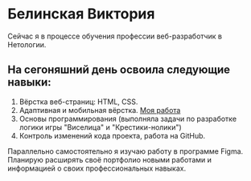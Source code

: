 # Белинская Виктория

Сейчас я в процессе обучения профессии веб-разработчик в Нетологии.

## На сегоняшний день освоила следующие навыки:

1. Вёрстка веб-страниц: HTML, CSS.  
2. Адаптивная и мобильная вёрстка. [Моя работа](https://viktoriya101.github.io/mq-diplom/)  
3. Основы программирования (выполняла задачи по разработке логики игры "Виселица" и "Крестики-нолики")   
4. Контроль изменений кода проекта, работа на GitHub.  

Параллельно самостоятельно я изучаю работу в программе Figma.   
Планирую расширять своё портфолио новыми работами и информацией о своих профессиональных навыках.  
